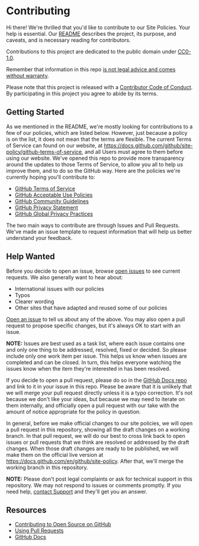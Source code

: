 # Contributing

Hi there! We're thrilled that you'd like to contribute to our Site Policies. Your help is essential. Our [README](README.md) describes the project, its purpose, and caveats, and is necessary reading for contributors.

Contributions to this project are dedicated to the public domain under [CC0-1.0](LICENSE.md).

Remember that information in this repo [is not legal advice and comes without warranty](README.md#disclaimer).

Please note that this project is released with a [Contributor Code of Conduct](CODE_OF_CONDUCT.md). By participating in this project you agree to abide by its terms.

## Getting Started

As we mentioned in the README, we're mostly looking for contributions to a few of our policies, which are listed below. However, just because a policy is on the list, it does not mean that the terms are flexible. The current Terms of Service can found on our website, at https://docs.github.com/github/site-policy/github-terms-of-service, and all Users must agree to them before using our website. We've opened this repo to provide more transparency around the updates to those Terms of Service, to allow you all to help us improve them, and to do so the GitHub way. Here are the policies we're currently hoping you'll contribute to:

* [GitHub Terms of Service](https://docs.github.com/github/site-policy/github-terms-of-service)
* [GitHub Acceptable Use Policies](https://docs.github.com/en/free-pro-team@latest/github/site-policy/github-acceptable-use-policies)
* [GitHub Community Guidelines](https://docs.github.com/en/github/site-policy/github-community-guidelines)
* [GitHub Privacy Statement](https://docs.github.com/github/site-policy/github-privacy-statement)
* [GitHub Global Privacy Practices](https://docs.github.com/github/site-policy/global-privacy-practices)


The two main ways to contribute are through Issues and Pull Requests. We've made an issue template to request information that will help us better understand your feedback.

## Help Wanted

Before you decide to open an issue, browse [open issues](https://github.com/github/site-policy/issues) to see current requests. We also generally want to hear about:

* International issues with our policies
* Typos
* Clearer wording
* Other sites that have adapted and reused some of our policies

[Open an issue](https://github.com/github/site-policy/issues/new) to tell us about any of the above. You may also open a pull request to propose specific changes, but it's always OK to start with an issue.

**NOTE:** Issues are best used as a task list, where each issue contains one and only one thing to be addressed, resolved, fixed or decided. So please include only one work item per issue. This helps us know when issues are completed and can be closed. In turn, this helps everyone watching the issues know when the item they're interested in has been resolved.

If you decide to open a pull request, please do so in the [GitHub Docs repo](https://github.com/github/docs) and link to it in your issue in this repo. Please be aware that it is unlikely that we will merge your pull request directly unless it is a typo correction. It's not because we don't like your ideas, but because we may need to iterate on them internally, and officially open a pull request with our take with the amount of notice appropriate for the policy in question.

In general, before we make official changes to our site policies, we will open a pull request in this repository, showing all the draft changes on a working branch. In that pull request, we will do our best to cross link back to open issues or pull requests that we think are resolved or addressed by the draft changes. When those draft changes are ready to be published, we will make them on the official live version at https://docs.github.com/en/github/site-policy. After that, we'll merge the working branch in this repository.

**NOTE:** Please don't post legal complaints or ask for technical support in this repository. We may not respond to issues or comments promptly. If you need help, [contact Support](https://github.com/contact) and they'll get you an answer.

## Resources

- [Contributing to Open Source on GitHub](https://opensource.guide/how-to-contribute/)
- [Using Pull Requests](https://docs.github.com/github/collaborating-with-issues-and-pull-requests/about-pull-requests)
- [GitHub Docs](https://docs.github.com)
